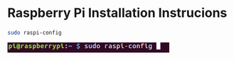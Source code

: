 # Raspberry Pi Installation Instrucions
```bash
sudo raspi-config
```
![Invoke Raspberry Pi Configuration Utility](https://github.com/stteff/An-Open-Educational-RPi-Robot/blob/master/docs/images/1.png)
